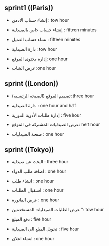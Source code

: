 ## sprint1 ((Paris))

- إنشاء حساب الادمن  : tow hour

- إنشاء حساب خاص بالصيدلية : fifteen minutes

- نشاء حساب العميل : fifteen minutes

- إدارة الصيدلية: tow hour

- إدارة محتوى الموقع: one hour

- عرض الشات :one hour 

## sprint ((London))

- تصميم الموقع  (الصفحه الرئيسيه): three hour

- إدارة الصيدلية : one hour and half 

- إدارة طلبات الأدوية الدورية : five hour

- عرض الصيدليات المشتركة في الموقع: helf hour

- صفحة الصيدليات : one hour


## sprint ((Tokyo))

- البحث عن صيدلية : three hour

- اضافة طلب الدواء : one hour

- انشاء طلب : one hour

- استقبال الطلبات : one hour

- عرض الفاتورة : one hour 

- عرض الطلبات الصيدليات المستخدمين ": tow hour

- دفع المبلغ : five hour

- تحويل المبلغ الى الصيدلية : five hour

- انشاء اعلان : one hour